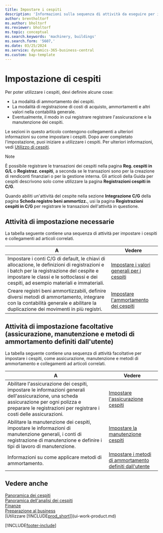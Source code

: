 ```yaml
---
title: Impostare i cespiti
description: 'Informazioni sulla sequenza di attività da eseguire per impostare i cespiti, ad esempio macchinari o edifici.'
author: brentholtorf
ms.author: bholtorf
ms.reviewer: bholtorf
ms.topic: conceptual
ms.search.keywords: 'machinery, buildings'
ms.search.form: '5607,'
ms.date: 03/25/2024
ms.service: dynamics-365-business-central
ms.custom: bap-template
---
```

# Impostazione di cespiti

Per poter utilizzare i cespiti, devi definire alcune cose:  

* La modalità di ammortamento dei cespiti.  
* La modalità di registrazione di costi di acquisto, ammortamenti e altri valori nella contabilità generale.  
* Eventualmente, il modo in cui registrare registrare l'assicurazione e la manutenzione dei cespiti.

Le sezioni in questo articolo contengono collegamenti a ulteriori informazioni su come impostare i cespiti. Dopo aver completato l'impostazione, puoi iniziare a utilizzare i cespiti. Per ulteriori informazioni, vedi [Utilizzo di cespiti](fa-manage.md).  

> [!NOTE]  
> È possibile registrare le transazioni dei cespiti nella pagina **Reg. cespiti in G/L** o **Registraz. cespiti**, a seconda se le transazioni sono per la creazione di rendiconti finanziari o per la gestione interna. Gli articoli della Guida per cespiti descrivono solo come utilizzare la pagina **Registrazioni cespiti in C/G**.  

Quando abiliti un'attività del cespite nella sezione **Integrazione C/G** della pagina **Scheda registro beni ammortizz.**, usi la pagina **Registrazioni cespiti in C/G** per registrare le transazioni dell'attività in questione.

## Attività di impostazione necessarie

La tabella seguente contiene una sequenza di attività per impostare i cespiti e collegamenti ad articoli correlati.

| A | Vedere |
|---|---|
| Impostare i conti C/G di default, le chiavi di allocazione, le definizioni di registrazioni e i batch per la registrazione del cespite e impostare le classi e le sottoclassi e dei cespiti, ad esempio materiali e immateriali. |[Impostare i valori generali per i cespiti](fa-how-setup-general.md) |
| Creare registri beni ammortizzabili, definire diversi metodi di ammortamento, integrare con la contabilità generale e abilitare la duplicazione dei movimenti in più registri. |[Impostare l'ammortamento dei cespiti](fa-how-setup-depreciation.md) |

## Attività di impostazione facoltative (assicurazione, manutenzione e metodi di ammortamento definiti dall'utente)

La tabella seguente contiene una sequenza di attività facoltative per impostare i cespiti, come assicurazione, manutenzione e metodi di ammortamento e collegamenti ad articoli correlati. 

| A | Vedere |
|---|---|
| Abilitare l'assicurazione dei cespiti, impostare le informazioni generali dell'assicurazione, una scheda assicurazione per ogni polizza e preparare le registrazioni per registrare i costi delle assicurazioni. |[Impostare l'assicurazione cespiti](fa-how-setup-insurance.md) |
| Abilitare la manutenzione dei cespiti, impostare le informazioni di manutenzione generali, i conti di registrazione di manutenzione e definire i tipi di lavoro di manutenzione. |[Impostare la manutenzione cespiti](fa-how-setup-maintenance.md) |
| Informazioni su come applicare metodi di ammortamento. |[Impostare i metodi di ammortamento definiti dall'utente](fa-how-setup-user-defined-depreciation-method.md) |

## Vedere anche

[Panoramica dei cespiti](fa-manage.md)  
[Panoramica dell'analisi dei cespiti](fa-analytics-overview.md)   
[Finanze](finance.md)  
[Preparazione al business](ui-get-ready-business.md)  
[Utilizzare [!INCLUDE[prod_short](includes/prod_short.md)]](ui-work-product.md)

[!INCLUDE[footer-include](includes/footer-banner.md)]
